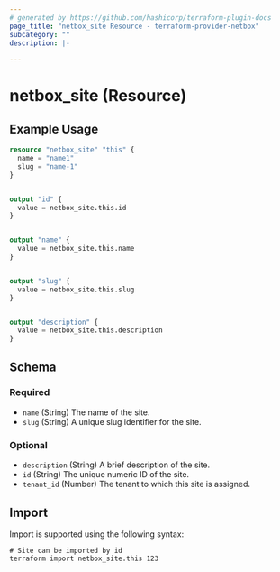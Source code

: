 ```yaml
---
# generated by https://github.com/hashicorp/terraform-plugin-docs
page_title: "netbox_site Resource - terraform-provider-netbox"
subcategory: ""
description: |-
  
---
```


# netbox_site (Resource)



## Example Usage

```terraform
resource "netbox_site" "this" {
  name = "name1"
  slug = "name-1"
}


output "id" {
  value = netbox_site.this.id
}


output "name" {
  value = netbox_site.this.name
}


output "slug" {
  value = netbox_site.this.slug
}


output "description" {
  value = netbox_site.this.description
}
```

<!-- schema generated by tfplugindocs -->
## Schema

### Required

- `name` (String) The name of the site.
- `slug` (String) A unique slug identifier for the site.

### Optional

- `description` (String) A brief description of the site.
- `id` (String) The unique numeric ID of the site.
- `tenant_id` (Number) The tenant to which this site is assigned.

## Import

Import is supported using the following syntax:

```shell
# Site can be imported by id
terraform import netbox_site.this 123
```
